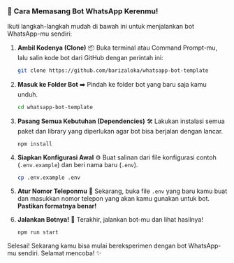 ### 🚀 **Cara Memasang Bot WhatsApp Kerenmu\!**

Ikuti langkah-langkah mudah di bawah ini untuk menjalankan bot WhatsApp-mu sendiri:

1.  **Ambil Kodenya (Clone)** 📦
    Buka terminal atau Command Prompt-mu, lalu salin kode bot dari GitHub dengan perintah ini:

    ```bash
    git clone https://github.com/barizaloka/whatsapp-bot-template
    ```

2.  **Masuk ke Folder Bot** ➡️
    Pindah ke folder bot yang baru saja kamu unduh.

    ```bash
    cd whatsapp-bot-template
    ```

3.  **Pasang Semua Kebutuhan (Dependencies)** 🛠️
    Lakukan instalasi semua paket dan library yang diperlukan agar bot bisa berjalan dengan lancar.

    ```bash
    npm install
    ```

4.  **Siapkan Konfigurasi Awal** ⚙️
    Buat salinan dari file konfigurasi contoh (`.env.example`) dan beri nama baru (`.env`).

    ```bash
    cp .env.example .env
    ```

5.  **Atur Nomor Teleponmu** 📱
    Sekarang, buka file `.env` yang baru kamu buat dan masukkan nomor telepon yang akan kamu gunakan untuk bot. **Pastikan formatnya benar\!**

6.  **Jalankan Botnya\!** 🎉
    Terakhir, jalankan bot-mu dan lihat hasilnya\!

    ```bash
    npm run start
    ```

Selesai\! Sekarang kamu bisa mulai bereksperimen dengan bot WhatsApp-mu sendiri. Selamat mencoba\! ✨

